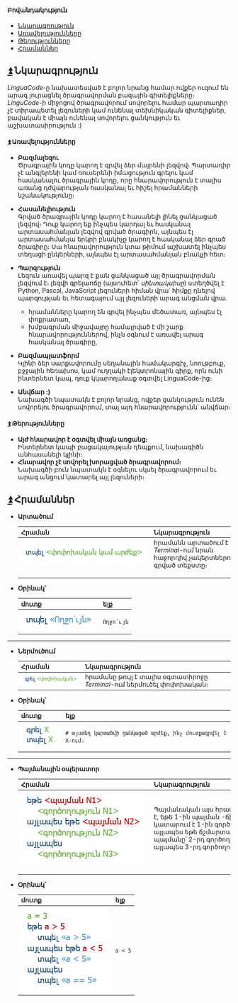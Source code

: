 #### Բովանդակություն  
 - [Նկարագրություն](#arrow_double_up-Նկարագրություն)
  - [Առավելությունները](#arrow_double_up-Առավելությունները)
  - [Թերությունները](#arrow_double_up-Թերությունները)
 - [Հրամաններ](#arrow_double_up-Հրամաններ)

## [:arrow_double_up:](#Բովանդակություն) Նկարագրություն
*LinguaCode*-ը նախատեսված է բոլոր նրանց համար ովքեր ուզում են արագ յուրացնել ծրագրավորման բազային գիտելիքները։ *LinguCode*-ի միջոցով ծրագրավորում սովորելու համար պարտադիր չէ տիրապետել լեզուների կամ ունենալ տեխնիկական գիտելիքներ, բավական է միայն ունենալ սովորելու ցանկություն եւ աշխատասիրություն :)

#### [:arrow_double_up:](#Բովանդակություն) Առավելությունները
 - **Բազմալեզու**  
Ծրագրային կոդը կարող է գրվել ձեր մայրենի լեզվով։ Պարտադիր չէ անգլերենի կամ ռուսերենի իմացություն գրելու կամ հասկանալու ծրագրային կոդը, որը հնարավորություն է տալիս առանց դժվարության հասկանալ եւ հիշել հրամանների նշանակությունը։

 - **Հասանելիություն**  
Գրված ծրագրային կոդը կարող է հասանելի լինել ցանկացած լեզվով։ Դուք կարող եք ինչպես կարդալ եւ հասկանալ արտասահմանյան լեզվով գրված ծրագիրն, այնպես էլ արտասահմանյա երկրի բնակիչը կարող է հասկանալ ձեր գրած ծրագիրը։ Սա հնարավորություն կտա թիմում աշխատել ինչպես տեղացի ընկերների, այնպես էլ արտասահմանյան բնակչի հետ։

 - **Պարզություն**  
Լեզուն առավել պարզ է քան ցանկացած այլ ծրագրավորման լեզվում է։ լեզվի գրելաոճը (այսուհետ՝ *սինտակսիսը*) ստեղծվել է Python, Pascal, JavaScript լեզուների հիման վրա՝ հիմքը դնելով պարզության եւ հետագայում այլ լեզուների արագ անցման վրա․
	- հրամանները կարող են գրվել ինչպես մեծատառ, այնպես էլ փոքրատառ,
	- խմբագրման միջավայրը համալրված է մի շարք հնարավորություններով, ինչն օգնում է առավել արագ հասկանալ ծրագիրը,

 - **Բազմապլատֆորմ**  
 Կլինի ձեր սարքավորումը սեղանային համակարգիչ, նոութբուք, բջջային հեռախոս, կամ ուղղակի էլեկտրոնային գիրք, որն ունի ինտերնետ կապ, դուք կկարողանաք օգտվել LinguaCode-ից։
 
 - **Անվճար :)**  
 Նախագծի նպատակն է բոլոր նրանց, ովքեր ցանկություն ունեն սովորելու ծրագրավորում, տալ այդ հնարավորությունն՝ անվճար։
 
#### [:arrow_double_up:](#Բովանդակություն) Թերությունները
 - **Այժ հնարավոր է օգտվել միայն առցանց։**  
 Ինտերնետ կապի բացակայության դեպքում, նախագիծն անհասանելի կլինի։
 - **Հնարավոր չէ սովորել խորացված ծրագրավորում։**  
 Նախագծի բուն նպատակն է օգնելու սկսել ծրագրավորում եւ արագ անցում կատարել այլ լեզուների։

## [:arrow_double_up:](#Բովանդակություն) Հրամաններ 
- **Արտածում**

  | Հրաման | Նկարագրություն |
  |:-------------------------------|:----------------------------------------------------------------------------|
  | ![արտածում](images/output-description.png) <br>                                                                            | հրամանն արտածում է *Terminal*-ում նրան հաջորդիվ չակերտներում գրված տեքստը։<br>                                                         |

- **Օրինակ՝**

  | մուտք | ելք |
  |:-------------------|:-----------|
  | ![արտածման օրինակ](images/output-example.png) | `Ողջո՛ւյն` |

----------

- **Ներմուծում**

  | Հրաման              | Նկարագրություն |
  |:-------------------------------|:----------------------------------------------------------------------------|
  | ![մուտքագրում](images/input-description.png) | հրամանը թույլ է տալիս օգտատիրոջը *Terminal*-ում ներմուծել փոփոխական։ |

- **Օրինակ՝**

  | մուտք | ելք |
  |:-------------------|:-----------|
  | ![մուտքագրում](images/input-example.png) | `# այստեղ կարտածվի ցանկացած արժեք, ինչ մուտքագրվել է X-ում։` |
----------

- **Պայմանային օպերատոր**

  | Հրաման | Նկարագրություն |
  |:-------------------------------|:----------------------------------------------------------------------------|
  | ![Պայմանական օպերատոր](images/if-else-statement-description.png)<br>                                                                            | Պայմանական այս հրամանը ստուգում է, եթե 1-ին պայման -ճիշտ է, ապա կատարում է 1-ին գործողությունը, այլապես եթե ճշմարտացի է 2-րդ պայմանը՝ 2-րդ գործողությունը, այլապես 3-րդ գործողությունը։<br>                                                                            |

- **Օրինակ՝**

  | մուտք | ելք |
  |:-------------------|:-----------|
  | ![Պայմանական օպերատորի օրինակ](images/if-else-statement-example.png)  | `a < 5` |
